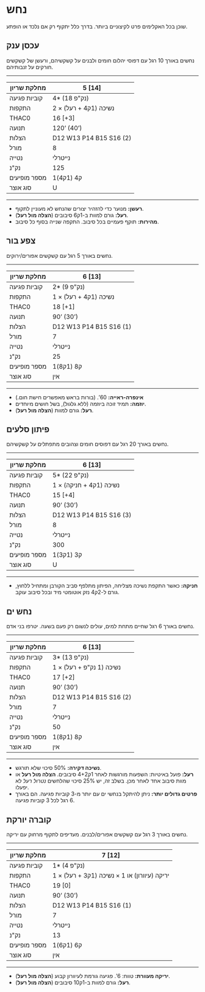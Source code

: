 # נחש

שוכן בכל האקלימים פרט לקיצוניים ביותר. בדרך כלל יתקוף רק אם נלכד או הופתע.

## עכסן ענק

נחשים באורך 10 רגל עם דפוסי יהלום חומים ולבנים על קשקשיהם, ורעשן של קשקשים חורקים על זנבותיהם.

------

| מחלקת שריון     | 5 [14]                  |
| ---------------- | ----------------------- |
| קוביות פגיעה     | 4* (18 נק"פ)            |
| התקפות           | 2 × נשיכה (1ק4 + רעל)   |
| THAC0            | 16 [+3]                 |
| תנועה            | 120’ (40’)              |
| הצלות            | D12 W13 P14 B15 S16 (2) |
| מורל             | 8                       |
| נטייה            | נייטרלי                |
| נק"נ             | 125                     |
| מספר מופיעים     | 1ק4 (1ק4)               |
| סוג אוצר         | U                       |

------

- **רעשן:** מנוער כדי להזהיר יצורים שהנחש לא מעוניין לתקוף.
- **רעל:** גורם למוות ב-1ק6 סיבובים (**הצלה מול רעל**).
- **מהירות:** תוקף פעמיים בכל סיבוב. התקפה שנייה בסוף כל סיבוב.

## צפע בור

נחשים באורך 5 רגל עם קשקשים אפורים/ירוקים.

------

| מחלקת שריון     | 6 [13]                  |
| ---------------- | ----------------------- |
| קוביות פגיעה     | 2* (9 נק"פ)             |
| התקפות           | 1 × נשיכה (1ק4 + רעל)   |
| THAC0            | 18 [+1]                 |
| תנועה            | 90’ (30’)               |
| הצלות            | D12 W13 P14 B15 S16 (1) |
| מורל             | 7                       |
| נטייה            | נייטרלי                |
| נק"נ             | 25                      |
| מספר מופיעים     | 1ק8 (1ק8)               |
| סוג אוצר         | אין                     |

------

- **אינפרה-ראייה:** 60’. (בורות בראש מאפשרים חישת חום.)
- **יוזמה:** תמיד זוכה ביוזמה (ללא גלגול), בשל חושים מיוחדים.
- **רעל:** גורם למוות (**הצלה מול רעל**).

## פיתון סלעים

נחשים באורך 20 רגל עם דפוסים חומים וצהובים מתפתלים על קשקשיהם.

------

| מחלקת שריון     | 6 [13]                        |
| ---------------- | ----------------------------- |
| קוביות פגיעה     | 5* (22 נק"פ)                  |
| התקפות           | 1 × נשיכה (1ק4 + חניקה)      |
| THAC0            | 15 [+4]                       |
| תנועה            | 90’ (30’)                     |
| הצלות            | D12 W13 P14 B15 S16 (3)       |
| מורל             | 8                             |
| נטייה            | נייטרלי                      |
| נק"נ             | 300                           |
| מספר מופיעים     | 1ק3 (1ק3)                     |
| סוג אוצר         | U                             |

------

- **חניקה:** כאשר התקפת נשיכה מצליחה, הפיתון מתלפף סביב הקורבן ומתחיל ללחוץ, גורם ל-2ק4 נזק אוטומטי מיד ובכל סיבוב עוקב.

## נחש ים

נחשים באורך 6 רגל שחיים מתחת למים, עולים לנשום רק פעם בשעה. יטרפו בני אדם.

------

| מחלקת שריון     | 6 [13]                  |
| ---------------- | ----------------------- |
| קוביות פגיעה     | 3* (13 נק"פ)            |
| התקפות           | 1 × נשיכה (1 נק"פ + רעל)|
| THAC0            | 17 [+2]                 |
| תנועה            | 90’ (30’)               |
| הצלות            | D12 W13 P14 B15 S16 (2) |
| מורל             | 7                       |
| נטייה            | נייטרלי                |
| נק"נ             | 50                      |
| מספר מופיעים     | 1ק8 (1ק8)               |
| סוג אוצר         | אין                     |

------

- **נשיכה דקירה:** 50% סיכוי שלא תורגש.
- **רעל:** פועל באיטיות: השפעות מורגשות לאחר 1ק4+2 סיבובים. **הצלה מול רעל** או מוות סיבוב אחד לאחר מכן. בשלב זה, יש 25% סיכוי שהלחשים *נטרול רעל* לא יפעלו.
- **פרטים גדולים יותר:** ניתן להיתקל בנחשי ים עם יותר מ-3 קוביות פגיעה. הם באורך 6 רגל לכל 3 קוביות פגיעה.

## קוברה יורקת

נחשים באורך 3 רגל עם קשקשים אפורים/לבנים. מעדיפים לתקוף מרחוק עם יריקה.

------

| מחלקת שריון     | 7 [12]                                          |
| ---------------- | ----------------------------------------------- |
| קוביות פגיעה     | 1* (4 נק"פ)                                     |
| התקפות           | 1 × יריקה (עיוורון) או 1 × נשיכה (1ק3 + רעל)   |
| THAC0            | 19 [0]                                          |
| תנועה            | 90’ (30’)                                       |
| הצלות            | D12 W13 P14 B15 S16 (1)                         |
| מורל             | 7                                               |
| נטייה            | נייטרלי                                        |
| נק"נ             | 13                                              |
| מספר מופיעים     | 1ק6 (1ק6)                                       |
| סוג אוצר         | אין                                             |

------

- **יריקה מעוורת:** טווח: 6’. פגיעה גורמת לעיוורון קבוע (**הצלה מול רעל**).
- **רעל:** גורם למוות ב-1ק10 סיבובים (**הצלה מול רעל**).